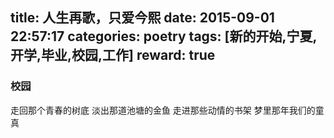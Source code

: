 title: 人生再歌，只爱今熙
date: 2015-09-01 22:57:17
categories: poetry
tags: [新的开始,宁夏,开学,毕业,校园,工作]
reward: true
---

### 校园
走回那个青春的树底
淡出那道池塘的金鱼
走进那些动情的书架
梦里那年我们的童真
